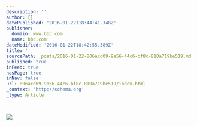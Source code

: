 ```yaml
---
description: ''
author: []
datePublished: '2016-01-22T18:44:41.348Z'
publisher:
  domain: www.bbc.com
  name: bbc.com
dateModified: '2016-01-22T18:42:55.389Z'
title: ''
sourcePath: _posts/2016-01-22-806acd09-9a56-44c6-bf8c-810a719be519.md
published: true
inFeed: true
hasPage: true
inNav: false
url: 806acd09-9a56-44c6-bf8c-810a719be519/index.html
_context: 'http://schema.org'
_type: Article

---
```

![](http://ichef.bbci.co.uk/news/660/cpsprodpb/A8E1/production/_87833234_463342984.jpg)